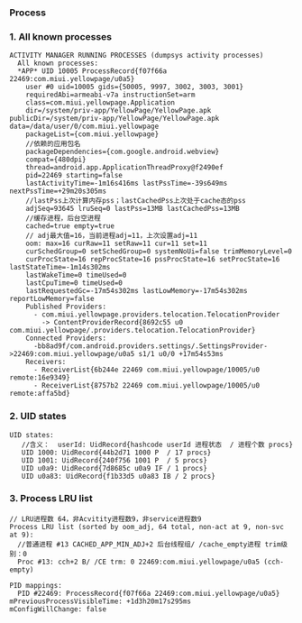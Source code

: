 ### Process

### 1. All known processes

    ACTIVITY MANAGER RUNNING PROCESSES (dumpsys activity processes)
      All known processes:
      *APP* UID 10005 ProcessRecord{f07f66a 22469:com.miui.yellowpage/u0a5}
        user #0 uid=10005 gids={50005, 9997, 3002, 3003, 3001}
        requiredAbi=armeabi-v7a instructionSet=arm
        class=com.miui.yellowpage.Application
        dir=/system/priv-app/YellowPage/YellowPage.apk publicDir=/system/priv-app/YellowPage/YellowPage.apk data=/data/user/0/com.miui.yellowpage
        packageList={com.miui.yellowpage}
        //依赖的应用包名
        packageDependencies={com.google.android.webview}
        compat={480dpi}
        thread=android.app.ApplicationThreadProxy@f2490ef
        pid=22469 starting=false
        lastActivityTime=-1m16s416ms lastPssTime=-39s649ms nextPssTime=+29m20s305ms
        //lastPss上次计算内存pss；lastCachedPss上次处于cache态的pss
        adjSeq=93645 lruSeq=0 lastPss=13MB lastCachedPss=13MB
        //缓存进程，后台空进程
        cached=true empty=true
        // adj最大值=16，当前进程adj=11，上次设置adj=11
        oom: max=16 curRaw=11 setRaw=11 cur=11 set=11
        curSchedGroup=0 setSchedGroup=0 systemNoUi=false trimMemoryLevel=0
        curProcState=16 repProcState=16 pssProcState=16 setProcState=16 lastStateTime=-1m14s302ms
        lastWakeTime=0 timeUsed=0
        lastCpuTime=0 timeUsed=0
        lastRequestedGc=-17m54s302ms lastLowMemory=-17m54s302ms reportLowMemory=false
        Published Providers:
          - com.miui.yellowpage.providers.telocation.TelocationProvider
            -> ContentProviderRecord{8692c55 u0 com.miui.yellowpage/.providers.telocation.TelocationProvider}
        Connected Providers:
          -bb8ad9f/com.android.providers.settings/.SettingsProvider->22469:com.miui.yellowpage/u0a5 s1/1 u0/0 +17m54s53ms
        Receivers:
          - ReceiverList{6b244e 22469 com.miui.yellowpage/10005/u0 remote:16e9349}
          - ReceiverList{8757b2 22469 com.miui.yellowpage/10005/u0 remote:affa5bd}

### 2. UID states

    UID states:
       //含义：  userId: UidRecord{hashcode userId 进程状态  / 进程个数 procs}
       UID 1000: UidRecord{44b2d71 1000 P  / 17 procs}
       UID 1001: UidRecord{240f756 1001 P  / 5 procs}
       UID u0a9: UidRecord{7d8685c u0a9 IF / 1 procs}
       UID u0a83: UidRecord{f1b33d5 u0a83 IB / 2 procs}

### 3. Process LRU list

    // LRU进程数 64，非Acvitity进程数9，非service进程数9
    Process LRU list (sorted by oom_adj, 64 total, non-act at 9, non-svc at 9):
      //普通进程 #13 CACHED_APP_MIN_ADJ+2 后台线程组/ /cache_empty进程 trim级别：0  
      Proc #13: cch+2 B/ /CE trm: 0 22469:com.miui.yellowpage/u0a5 (cch-empty)

    PID mappings:
      PID #22469: ProcessRecord{f07f66a 22469:com.miui.yellowpage/u0a5}
    mPreviousProcessVisibleTime: +1d3h20m17s295ms
    mConfigWillChange: false
